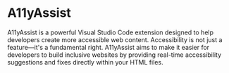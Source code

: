 # A11yAssist
A11yAssist is a powerful Visual Studio Code extension designed to help developers create more accessible web content. Accessibility is not just a feature—it's a fundamental right. A11yAssist aims to make it easier for developers to build inclusive websites by providing real-time accessibility suggestions and fixes directly within your HTML files.